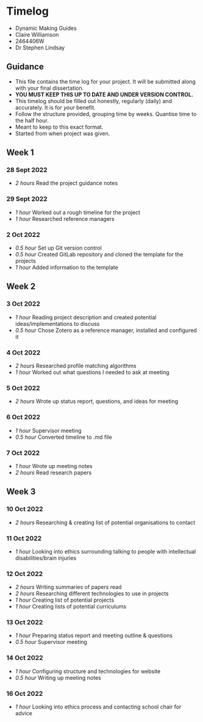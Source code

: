 # Timelog

* Dynamic Making Guides
* Claire Williamson
* 2464406W
* Dr Stephen Lindsay

## Guidance

* This file contains the time log for your project. It will be submitted along with your final dissertation.
* **YOU MUST KEEP THIS UP TO DATE AND UNDER VERSION CONTROL.**
* This timelog should be filled out honestly, regularly (daily) and accurately. It is for *your* benefit.
* Follow the structure provided, grouping time by weeks.  Quantise time to the half hour.
* Meant to keep to this exact format. 
* Started from when project was given.

## Week 1

### 28 Sept 2022

* *2 hours* Read the project guidance notes 

### 29 Sept 2022

* *1 hour* Worked out a rough timeline for the project
* *1 hour* Researched reference managers

### 2 Oct 2022

* *0.5 hour* Set up Git version control 
* *0.5 hour* Created GitLab repository and cloned the template for the projects
* *1 hour* Added information to the template 

## Week 2
### 3 Oct 2022

* *1 hour* Reading project description and created potential ideas/implementations to discuss
* *0.5 hour* Chose Zotero as a reference manager, installed and configured it

### 4 Oct 2022

* *2 hours* Researched profile matching algorithms
* *1 hour* Worked out what questions I needed to ask at meeting

### 5 Oct 2022

* *2 hours* Wrote up status report, questions, and ideas for meeting

### 6 Oct 2022

* *1 hour* Supervisor meeting
* *0.5 hour* Converted timeline to .md file

### 7 Oct 2022

* *1 hour* Wrote up meeting notes
* *2 hours* Read research papers

## Week 3
### 10 Oct 2022

* *2 hours* Researching & creating list of potential organisations to contact

### 11 Oct 2022
* *1 hour* Looking into ethics surrounding talking to people with intellectual disabilities/brain injuries 

### 12 Oct 2022
* *2 hours* Writing summaries of papers read
* *2 hours* Researching different technologies to use in projects
* *1 hour* Creating list of potential projects
* *1 hour* Creating lists of potential curriculums 

### 13 Oct 2022
* *1 hour* Preparing status report and meeting outline & questions
* *0.5 hour* Supervisor meeting

### 14 Oct 2022
* *1 hour* Configuring structure and technologies for website
* *0.5 hour* Writing up meeting notes

### 16 Oct 2022
* *1 hour* Looking into ethics process and contacting school chair for advice
